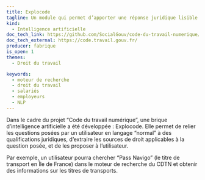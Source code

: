 ```yaml
---
title: Explocode
tagline: Un module qui permet d’apporter une réponse juridique lisible et fiable aux questions posées par les usagers en droit du travail.
kind:
  - Intelligence artificielle
doc_tech_link: https://github.com/SocialGouv/code-du-travail-numerique/tree/master
doc_tech_external: https://code.travail.gouv.fr/
producer: fabrique
is_open: 1
themes:
  - Droit du travail

keywords:
  - moteur de recherche
  - droit du travail
  - salariés
  - employeurs
  - NLP
---
```


Dans le cadre du projet “Code du travail numérique”, une brique d’intelligence artificielle a été développée : Explocode. Elle permet de relier les questions posées par un utilisateur en langage “normal” à des qualifications juridiques, d’extraire les sources de droit applicables à la question posée, et de les proposer à l’utilisateur.

Par exemple, un utilisateur pourra chercher “Pass Navigo” (le titre de transport en Île de France) dans le moteur de recherche du CDTN et obtenir des informations sur les titres de transports.
